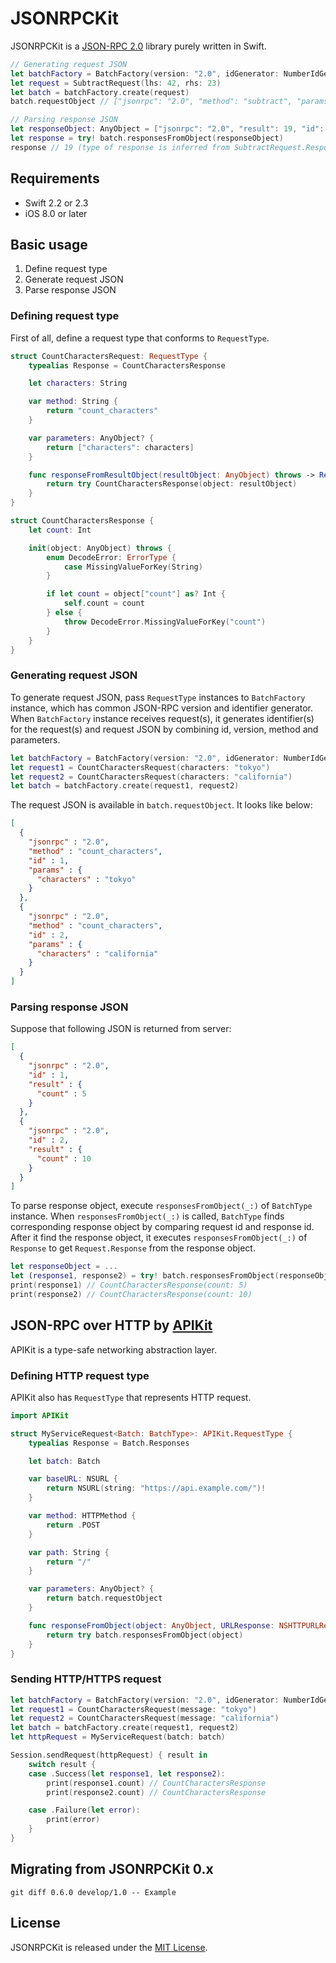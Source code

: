 # JSONRPCKit

JSONRPCKit is a [JSON-RPC 2.0](http://www.jsonrpc.org/specification) library purely written in Swift.

```swift
// Generating request JSON
let batchFactory = BatchFactory(version: "2.0", idGenerator: NumberIdGenerator())
let request = SubtractRequest(lhs: 42, rhs: 23)
let batch = batchFactory.create(request)
batch.requestObject // ["jsonrpc": "2.0", "method": "subtract", "params": [42, 23], "id": 1]

// Parsing response JSON
let responseObject: AnyObject = ["jsonrpc": "2.0", "result": 19, "id": 1]
let response = try! batch.responsesFromObject(responseObject)
response // 19 (type of response is inferred from SubtractRequest.Response)
```


## Requirements

- Swift 2.2 or 2.3
- iOS 8.0 or later

## Basic usage

1. Define request type
2. Generate request JSON
3. Parse response JSON

### Defining request type

First of all, define a request type that conforms to `RequestType`.

```swift
struct CountCharactersRequest: RequestType {
    typealias Response = CountCharactersResponse

    let characters: String

    var method: String {
        return "count_characters"
    }

    var parameters: AnyObject? {
        return ["characters": characters]
    }

    func responseFromResultObject(resultObject: AnyObject) throws -> Response {
        return try CountCharactersResponse(object: resultObject)
    }
}

struct CountCharactersResponse {
    let count: Int

    init(object: AnyObject) throws {
        enum DecodeError: ErrorType {
            case MissingValueForKey(String)
        }

        if let count = object["count"] as? Int {
            self.count = count
        } else {
            throw DecodeError.MissingValueForKey("count")
        }
    }
}
```


### Generating request JSON

To generate request JSON, pass `RequestType` instances to `BatchFactory` instance, which has common JSON-RPC version and identifier generator.
When `BatchFactory` instance receives request(s), it generates identifier(s) for the request(s) and request JSON by combining id, version, method and parameters.

```swift
let batchFactory = BatchFactory(version: "2.0", idGenerator: NumberIdGenerator())
let request1 = CountCharactersRequest(characters: "tokyo")
let request2 = CountCharactersRequest(characters: "california")
let batch = batchFactory.create(request1, request2)
```

The request JSON is available in `batch.requestObject`. It looks like below:

```json
[
  {
    "jsonrpc" : "2.0",
    "method" : "count_characters",
    "id" : 1,
    "params" : {
      "characters" : "tokyo"
    }
  },
  {
    "jsonrpc" : "2.0",
    "method" : "count_characters",
    "id" : 2,
    "params" : {
      "characters" : "california"
    }
  }
]
```


### Parsing response JSON

Suppose that following JSON is returned from server:

```json
[
  {
    "jsonrpc" : "2.0",
    "id" : 1,
    "result" : {
      "count" : 5
    }
  },
  {
    "jsonrpc" : "2.0",
    "id" : 2,
    "result" : {
      "count" : 10
    }
  }
]
```

To parse response object, execute `responsesFromObject(_:)` of `BatchType` instance.
When `responsesFromObject(_:)` is called, `BatchType` finds corresponding response object by comparing request id and response id.
After it find the response object, it executes `responsesFromObject(_:)` of `Response` to get `Request.Response` from the response object.

```swift
let responseObject = ...
let (response1, response2) = try! batch.responsesFromObject(responseObject)
print(response1) // CountCharactersResponse(count: 5)
print(response2) // CountCharactersResponse(count: 10)
```

## JSON-RPC over HTTP by [APIKit](https://github.com/ishkawa/APIKit)

APIKit is a type-safe networking abstraction layer.

### Defining HTTP request type

APIKit also has `RequestType` that represents HTTP request.

```swift
import APIKit

struct MyServiceRequest<Batch: BatchType>: APIKit.RequestType {
    typealias Response = Batch.Responses

    let batch: Batch

    var baseURL: NSURL {
        return NSURL(string: "https://api.example.com/")!
    }

    var method: HTTPMethod {
        return .POST
    }

    var path: String {
        return "/"
    }

    var parameters: AnyObject? {
        return batch.requestObject
    }

    func responseFromObject(object: AnyObject, URLResponse: NSHTTPURLResponse) throws -> Response {
        return try batch.responsesFromObject(object)
    }
}
```

### Sending HTTP/HTTPS request

```swift
let batchFactory = BatchFactory(version: "2.0", idGenerator: NumberIdGenerator())
let request1 = CountCharactersRequest(message: "tokyo")
let request2 = CountCharactersRequest(message: "california")
let batch = batchFactory.create(request1, request2)
let httpRequest = MyServiceRequest(batch: batch)

Session.sendRequest(httpRequest) { result in
    switch result {
    case .Success(let response1, let response2):
        print(response1.count) // CountCharactersResponse
        print(response2.count) // CountCharactersResponse

    case .Failure(let error):
        print(error)
    }
}
```

## Migrating from JSONRPCKit 0.x

`git diff 0.6.0 develop/1.0 -- Example`

## License

JSONRPCKit is released under the [MIT License](LICENSE.md).
